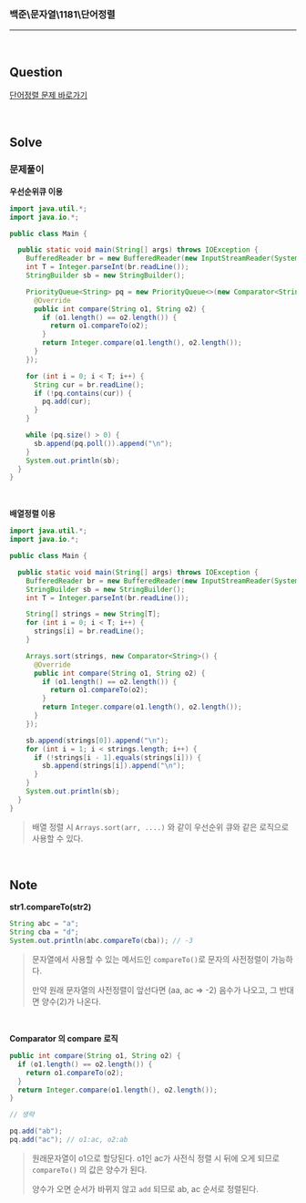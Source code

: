 ### 백준\문자열\1181\단어정렬

---

<br/>

## Question

[단어정렬 문제 바로가기](https://www.acmicpc.net/problem/1181)

<br/>

## Solve

### 문제풀이

**우선순위큐 이용**

```java
import java.util.*;
import java.io.*;

public class Main {

  public static void main(String[] args) throws IOException {
    BufferedReader br = new BufferedReader(new InputStreamReader(System.in));
    int T = Integer.parseInt(br.readLine());
    StringBuilder sb = new StringBuilder();

    PriorityQueue<String> pq = new PriorityQueue<>(new Comparator<String>() {
      @Override
      public int compare(String o1, String o2) {
        if (o1.length() == o2.length()) {
          return o1.compareTo(o2);
        }
        return Integer.compare(o1.length(), o2.length());
      }
    });

    for (int i = 0; i < T; i++) {
      String cur = br.readLine();
      if (!pq.contains(cur)) {
        pq.add(cur);
      }
    }

    while (pq.size() > 0) {
      sb.append(pq.poll()).append("\n");
    }
    System.out.println(sb);
  }
}
```

<br/>

**배열정렬 이용**

```java
import java.util.*;
import java.io.*;

public class Main {

  public static void main(String[] args) throws IOException {
    BufferedReader br = new BufferedReader(new InputStreamReader(System.in));
    StringBuilder sb = new StringBuilder();
    int T = Integer.parseInt(br.readLine());

    String[] strings = new String[T];
    for (int i = 0; i < T; i++) {
      strings[i] = br.readLine();
    }

    Arrays.sort(strings, new Comparator<String>() {
      @Override
      public int compare(String o1, String o2) {
        if (o1.length() == o2.length()) {
          return o1.compareTo(o2);
        }
        return Integer.compare(o1.length(), o2.length());
      }
    });

    sb.append(strings[0]).append("\n");
    for (int i = 1; i < strings.length; i++) {
      if (!strings[i - 1].equals(strings[i])) {
        sb.append(strings[i]).append("\n");
      }
    }
    System.out.println(sb);
  }
}
```

> 배열 정렬 시 `Arrays.sort(arr, ....)` 와 같이 우선순위 큐와 같은 로직으로 사용할 수 있다.

<br/>

## Note

**str1.compareTo(str2)**

```java
String abc = "a";
String cba = "d";
System.out.println(abc.compareTo(cba)); // -3
```

> 문자열에서 사용할 수 있는 메서드인 `compareTo()`로 문자의 사전정렬이 가능하다.
>
> 만약 원래 문자열의 사전정렬이 앞선다면 (aa, ac => -2) 음수가 나오고, 그 반대면 양수(2)가 나온다.

<br/>

**Comparator 의 compare 로직**

```java
public int compare(String o1, String o2) {
  if (o1.length() == o2.length()) {
    return o1.compareTo(o2);
  }
  return Integer.compare(o1.length(), o2.length());
}

// 생략

pq.add("ab");
pq.add("ac"); // o1:ac, o2:ab
```

> 원래문자열이 o1으로 할당된다. o1인 ac가 사전식 정렬 시 뒤에 오게 되므로 `compareTo()` 의 값은 양수가 된다.
>
> 양수가 오면 순서가 바뀌지 않고 `add` 되므로 ab, ac 순서로 정렬된다.
